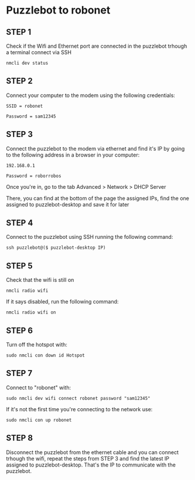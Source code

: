 # Puzzlebot to robonet

## STEP 1   
Check if the Wifi and Ethernet port are connected in the puzzlebot trhough a terminal connect via SSH

    nmcli dev status

## STEP 2
Connect your computer to the modem using the following credentials:

    SSID = robonet

    Password = sam12345

## STEP 3
Connect the puzzlebot to the modem via ethernet and find it's IP by going to the following address in a browser in your computer:

    192.168.0.1

    Password = roborrobos

Once you're in, go to the tab Advanced > Network > DHCP Server

There, you can find at the bottom of the page the assigned IPs, find the one assigned to puzzlebot-desktop and save it for later

## STEP 4

Connect to the puzzlebot using SSH running the following command:

    ssh puzzlebot@($ puzzlebot-desktop IP)

## STEP 5

Check that the wifi is still on

    nmcli radio wifi

If it says disabled, run the following command:

    nmcli radio wifi on

## STEP 6

Turn off the hotspot with:

    sudo nmcli con down id Hotspot

## STEP 7

Connect to "robonet" with:

    sudo nmcli dev wifi connect robonet password "sam12345"

If it's not the first time you're connecting to the network use:

    sudo nmcli con up robonet

## STEP 8

Disconnect the puzzlebot from the ethernet cable and you can connect trhough the wifi, repeat the steps from STEP 3 and find the latest IP assigned to puzzlebot-desktop. That's the IP to communicate with the puzzlebot.